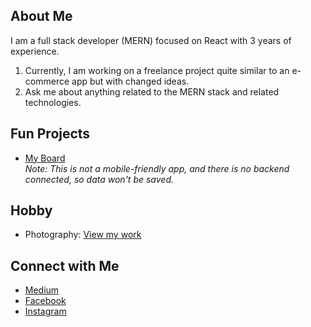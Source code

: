 ## About Me
I am a full stack developer (MERN) focused on React with 3 years of experience.

1. Currently, I am working on a freelance project quite similar to an e-commerce app but with changed ideas.
2. Ask me about anything related to the MERN stack and related technologies.

## Fun Projects
- [My Board](https://my-board-two.vercel.app/)  
  *Note: This is not a mobile-friendly app, and there is no backend connected, so data won't be saved.*

## Hobby
- Photography: [View my work](https://unsplash.com/@humayra_eva)

## Connect with Me
- [Medium](https://medium.com/@humayraeva)
- [Facebook](https://www.facebook.com/humayraevaa)
- [Instagram](https://www.instagram.com/humayraeva/)

